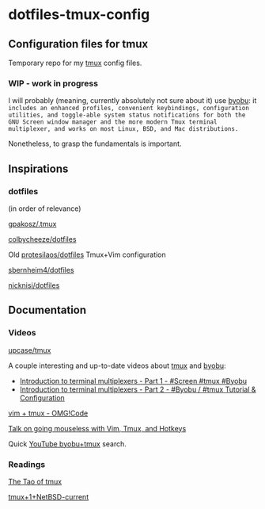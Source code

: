 # dotfiles-tmux-config
## Configuration files for tmux

Temporary repo for my [tmux](https://tmux.github.io/) config files.

### WIP - work in progress

I will probably (meaning, currently absolutely not sure about it) use [byobu](https://byobu.org/): it `includes an enhanced profiles, convenient keybindings, configuration utilities, and toggle-able system status notifications for both the GNU Screen window manager and the more modern Tmux terminal multiplexer, and works on most Linux, BSD, and Mac distributions.`

Nonetheless, to grasp the fundamentals is important.

## Inspirations

### dotfiles

(in order of relevance)

[gpakosz/.tmux](https://github.com/gpakosz/.tmux)

[colbycheeze/dotfiles](https://github.com/colbycheeze/dotfiles/blob/master/tmux.conf)

Old [protesilaos/dotfiles](https://gitlab.com/protesilaos/cpdfd/tree/master/tmux) Tmux+Vim configuration

[sbernheim4/dotfiles](https://github.com/sbernheim4/dotfiles/blob/master/.tmux.conf)

[nicknisi/dotfiles](https://github.com/nicknisi/dotfiles/tree/master/tmux)

[]()

## Documentation

### Videos

[upcase/tmux](https://thoughtbot.com/upcase/tmux)

A couple interesting and up-to-date videos about [tmux](https://tmux.github.io/) and [byobu](https://byobu.org/):

- [Introduction to terminal multiplexers - Part 1 - #Screen #tmux #Byobu](https://www.youtube.com/watch?v=R0upAE692fY)
- [Introduction to terminal multiplexers - Part 2 - #Byobu / #tmux Tutorial & Configuration](https://www.youtube.com/watch?v=2sD5zlW8a5E)

[vim + tmux - OMG!Code](https://www.youtube.com/watch?v=5r6yzFEXajQ)

[Talk on going mouseless with Vim, Tmux, and Hotkeys](https://www.youtube.com/watch?v=E-ZbrtoSuzw)

Quick [YouTube byobu+tmux](https://www.youtube.com/results?search_query=byobu+tmux) search.

### Readings

[The Tao of tmux](https://leanpub.com/the-tao-of-tmux/read)

[tmux+1+NetBSD-current](https://netbsd.gw.com/cgi-bin/man-cgi/man?tmux+1+NetBSD-current)
